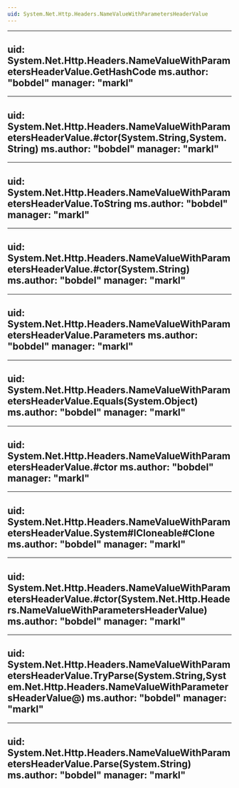 ```yaml
---
uid: System.Net.Http.Headers.NameValueWithParametersHeaderValue
---
```


---
uid: System.Net.Http.Headers.NameValueWithParametersHeaderValue.GetHashCode
ms.author: "bobdel"
manager: "markl"
---

---
uid: System.Net.Http.Headers.NameValueWithParametersHeaderValue.#ctor(System.String,System.String)
ms.author: "bobdel"
manager: "markl"
---

---
uid: System.Net.Http.Headers.NameValueWithParametersHeaderValue.ToString
ms.author: "bobdel"
manager: "markl"
---

---
uid: System.Net.Http.Headers.NameValueWithParametersHeaderValue.#ctor(System.String)
ms.author: "bobdel"
manager: "markl"
---

---
uid: System.Net.Http.Headers.NameValueWithParametersHeaderValue.Parameters
ms.author: "bobdel"
manager: "markl"
---

---
uid: System.Net.Http.Headers.NameValueWithParametersHeaderValue.Equals(System.Object)
ms.author: "bobdel"
manager: "markl"
---

---
uid: System.Net.Http.Headers.NameValueWithParametersHeaderValue.#ctor
ms.author: "bobdel"
manager: "markl"
---

---
uid: System.Net.Http.Headers.NameValueWithParametersHeaderValue.System#ICloneable#Clone
ms.author: "bobdel"
manager: "markl"
---

---
uid: System.Net.Http.Headers.NameValueWithParametersHeaderValue.#ctor(System.Net.Http.Headers.NameValueWithParametersHeaderValue)
ms.author: "bobdel"
manager: "markl"
---

---
uid: System.Net.Http.Headers.NameValueWithParametersHeaderValue.TryParse(System.String,System.Net.Http.Headers.NameValueWithParametersHeaderValue@)
ms.author: "bobdel"
manager: "markl"
---

---
uid: System.Net.Http.Headers.NameValueWithParametersHeaderValue.Parse(System.String)
ms.author: "bobdel"
manager: "markl"
---
